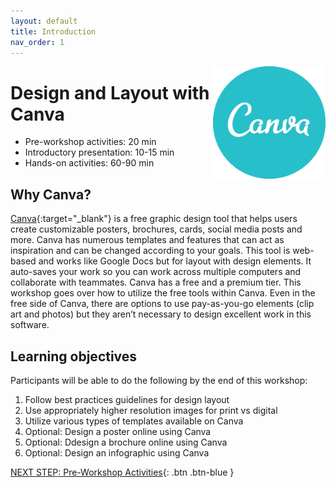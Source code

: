 ```yaml
---
layout: default
title: Introduction 
nav_order: 1
---
```

<img src="images//canva-logo.png" style="float:right;width:180px;height:180px;"> 

# Design and Layout with Canva

- Pre-workshop activities: 20 min 
- Introductory presentation: 10-15 min
- Hands-on activities: 60-90 min

## Why Canva? 

[Canva](https://www.canva.com/){:target="_blank"} is a free graphic design tool that helps users create customizable posters, brochures, cards, social media posts and more. Canva has numerous templates and features that can act as inspiration and can be changed according to your goals. This tool is web-based and works like Google Docs but for layout with design elements. It auto-saves your work so you can work across multiple computers and collaborate with teammates. Canva has a free and a premium tier. This workshop goes over how to utilize the free tools within Canva. Even in the free side of Canva, there are options to use pay-as-you-go elements (clip art and photos) but they aren’t necessary to design excellent work in this software.

## Learning objectives

Participants will be able to do the following by the end of this workshop:

1. Follow best practices guidelines for design layout
2. Use appropriately higher resolution images for print vs digital
3. Utilize various types of templates available on Canva
4. Optional: Design a poster online using Canva
5. Optional: Ddesign a brochure online using Canva
6. Optional: Design an infographic using Canva 

[NEXT STEP: Pre-Workshop Activities](pre-workshop.html){: .btn .btn-blue }
